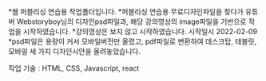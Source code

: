*웹 퍼블리싱 연습용 작업폴더입니다.
*퍼블리싱 연습용 무료디자인파일을 찾다가 유튜버 Webstoryboy님의 디자인psd파일과, 해당 강의영상의 image파일을 기반으로 작업을 시작하였습니다.
*강의영상은 보지 않고 시작하였습니다. 시작일시 2022-02-09
*psd파일은 용량이 커서 모바일버전만 올렸고, pdf파일로 변환하여 데스크탑, 테블릿, 모바일 세 가지 디자인시안을 올려놓았습니다.

작업 기술 : HTML, CSS, Javascript, react
